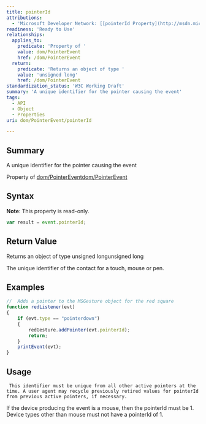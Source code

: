 ```yaml
---
title: pointerId
attributions:
  - 'Microsoft Developer Network: [[pointerId Property](http://msdn.microsoft.com/en-us/library/ie/hh772358(v=vs.85).aspx) Article]'
readiness: 'Ready to Use'
relationships:
  applies_to:
    predicate: 'Property of '
    value: dom/PointerEvent
    href: /dom/PointerEvent
  return:
    predicate: 'Returns an object of type '
    value: 'unsigned long'
    href: /dom/PointerEvent
standardization_status: 'W3C Working Draft'
summary: 'A unique identifier for the pointer causing the event'
tags:
  - API
  - Object
  - Properties
uri: dom/PointerEvent/pointerId

---
```

## <span>Summary</span>

A unique identifier for the pointer causing the event

Property of [dom/PointerEvent](/dom/PointerEvent)[dom/PointerEvent](/dom/PointerEvent)

## <span>Syntax</span>

**Note**: This property is read-only.

``` js
var result = event.pointerId;
```

## <span>Return Value</span>

Returns an object of type unsigned longunsigned long

The unique identifier of the contact for a touch, mouse or pen.

## <span>Examples</span>

``` js
//  Adds a pointer to the MSGesture object for the red square
function redListener(evt)
{
    if (evt.type == "pointerdown")
    {
        redGesture.addPointer(evt.pointerId);
        return;
    }
    printEvent(evt);
}
```

## <span>Usage</span>

     This identifier must be unique from all other active pointers at the time. A user agent may recycle previously retired values for pointerId from previous active pointers, if necessary.

If the device producing the event is a mouse, then the pointerId must be 1. Device types other than mouse must not have a pointerId of 1.

